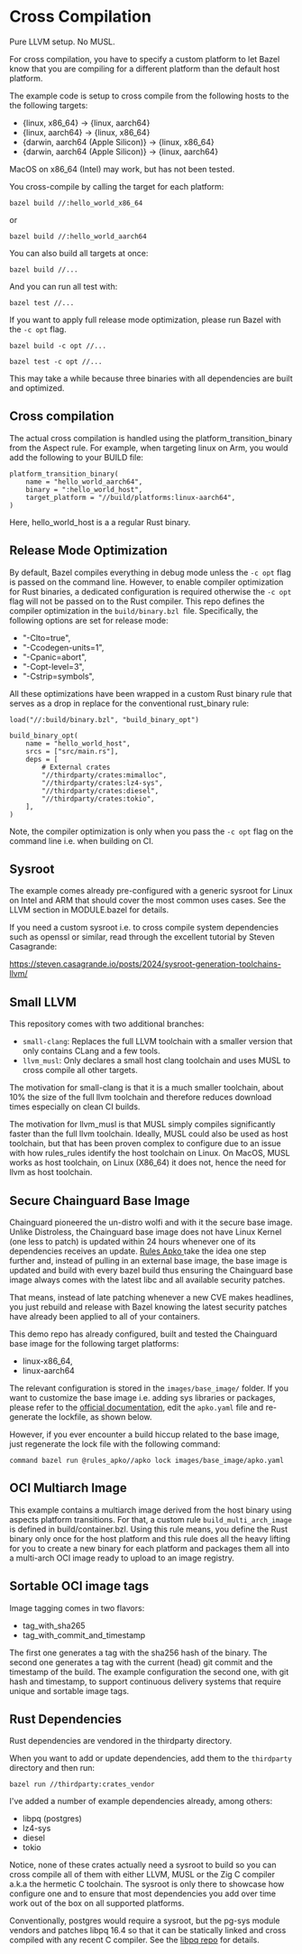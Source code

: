 # Cross Compilation

Pure LLVM setup. No MUSL. 

For cross compilation, you have to specify a custom platform to let Bazel know that you are compiling for a different platform than the default host platform.

The example code is setup to cross compile from the following hosts to the the following targets:

* {linux, x86_64} -> {linux, aarch64}
* {linux, aarch64} -> {linux, x86_64}
* {darwin, aarch64 (Apple Silicon)} -> {linux, x86_64}
* {darwin, aarch64 (Apple Silicon)} -> {linux, aarch64}

MacOS on x86_64 (Intel) may work, but has not been tested. 

You cross-compile by calling the target for each platform: 

`bazel build //:hello_world_x86_64`

or

`bazel build //:hello_world_aarch64`

You can also build all targets at once:

`bazel build //...`

And you can run all test with:

`bazel test //...`

If you want to apply full release mode optimization, please run Bazel with the `-c opt` flag.

`bazel build -c opt //...`

`bazel test -c opt //...`

This may take a while because three binaries with all dependencies are built and optimized. 

## Cross compilation

The actual cross compilation is handled using the platform_transition_binary from the Aspect rule.
For example, when targeting linux on Arm, you would add the following to your BUILD file:

```
platform_transition_binary(
    name = "hello_world_aarch64",
    binary = ":hello_world_host",
    target_platform = "//build/platforms:linux-aarch64",
)
```

Here, hello_world_host is a a regular Rust binary. 

## Release Mode Optimization

By default, Bazel compiles everything in debug mode unless the `-c opt` flag is passed on the command line. However, to enable compiler optimization for Rust binaries, a dedicated configuration is required otherwise the `-c opt` flag will not be passed on to the Rust compiler. This repo defines the compiler optimization in the `build/binary.bzl `file. Specifically, the following options are set for release mode:

* "-Clto=true",
* "-Ccodegen-units=1",
* "-Cpanic=abort",
* "-Copt-level=3",
* "-Cstrip=symbols",

All these optimizations have been wrapped in a custom Rust binary rule that serves as a drop in replace for the conventional rust_binary rule:

```
load("//:build/binary.bzl", "build_binary_opt")

build_binary_opt(
    name = "hello_world_host",
    srcs = ["src/main.rs"],
    deps = [
        # External crates
        "//thirdparty/crates:mimalloc",
        "//thirdparty/crates:lz4-sys",
        "//thirdparty/crates:diesel",
        "//thirdparty/crates:tokio",
    ],
)
```

Note, the compiler optimization is only when you pass the `-c opt` flag on the command line i.e. when building on CI.

## Sysroot

The example comes already pre-configured with a generic sysroot for Linux on Intel and ARM that should cover the most common uses cases. See the LLVM section in MODULE.bazel for details.

If you need a custom sysroot i.e. to cross compile system dependencies such as openssl or similar, read through the excellent tutorial by Steven Casagrande:

https://steven.casagrande.io/posts/2024/sysroot-generation-toolchains-llvm/


## Small LLVM

This repository comes with two additional branches:

* `small-clang`: Replaces the full LLVM toolchain with a smaller version that only contains CLang and a few tools.
* `llvm_musl`: Only declares a small host clang toolchain and uses MUSL to cross compile all other targets.

The motivation for small-clang is that it is a much smaller toolchain, about 10% the size of the full llvm toolchain
and therefore reduces download times especially on clean CI builds.

The motivation for llvm_musl is that MUSL simply compiles significantly faster than the full llvm toolchain. Ideally,
MUSL could also be used as host toolchain, but that has been proven complex to configure due to an issue with how
rules_rules identify the host toolchain on Linux. On MacOS, MUSL works as host toolchain, on Linux (X86_64) it does not,
hence the need for llvm as host toolchain.

## Secure Chainguard Base Image

Chainguard pioneered the un-distro wolfi and with it the secure base image. Unlike Distroless,
the Chainguard base image does not have Linux Kernel (one less to patch) 
is updated within 24 hours whenever one of its dependencies receives an update. [Rules Apko ](https://github.com/chainguard-dev/rules_apko)take the idea 
one step further and, instead of pulling in an external base image, the base image is updated and build with every
bazel build thus ensuring the Chainguard base image always comes with the latest libc and all available security patches.

That means, instead of late patching whenever a new CVE makes headlines, 
you just rebuild and release with Bazel knowing the latest security patches have already been applied to all of your containers. 

This demo repo has already configured, built and tested the Chainguard base image for the following target platforms:
* linux-x86_64, 
* linux-aarch64

The relevant configuration is stored in the `images/base_image/` folder. If you want to customize the base image i.e. adding sys libraries or packages, please refer to the [official documentation](https://github.com/chainguard-dev/rules_apko?tab=readme-ov-file#usage), edit the  `apko.yaml` file and re-generate the lockfile, as shown below.

However, if you ever encounter a build hiccup related to the base image, 
just regenerate the lock file with the following command:

`
command bazel run @rules_apko//apko lock images/base_image/apko.yaml
`

## OCI Multiarch Image

This example contains a multiarch image derived from the host binary using aspects platform transitions.
For that, a custom rule `build_multi_arch_image` is defined in build/container.bzl. Using this rule means, you define the Rust binary only once for the host platform and this rule does all the heavy lifting for you to create a new binary for each platform and packages them all into a multi-arch OCI image ready to upload to an image registry.

## Sortable OCI image tags

Image tagging comes in two flavors:
* tag_with_sha265
* tag_with_commit_and_timestamp

The first one generates a tag with the sha256 hash of the binary. The second one generates a tag with the current (head) git commit and the timestamp of the build. The example configuration the second one, with git hash and timestamp, to support continuous delivery systems that require unique and sortable image tags.

## Rust Dependencies

Rust dependencies are vendored in the thirdparty directory.

When you want to add or update dependencies, add them to the `thirdparty` directory
and then run:

`bazel run //thirdparty:crates_vendor`

I've added a number of example dependencies already, among others:

* libpq (postgres)
* lz4-sys
* diesel
* tokio

Notice, none of these crates actually need a sysroot to build so you can cross compile all of them with 
either LLVM, MUSL or the Zig C compiler a.k.a the hermetic C toolchain. 
The sysroot is only there to showcase how configure one and to ensure that most dependencies you add over time  
work out of the box on all supported platforms.

Conventionally, postgres would require a sysroot, but the pg-sys module vendors and patches libpq 16.4 
so that it can be statically linked and cross compiled with any recent C compiler. 
See the [libpq repo](https://github.com/brainhivenl/libpq) for details. 


